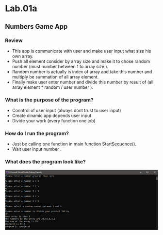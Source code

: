 # Lab.01a

## Numbers Game App

### Review 

- This app is communicate with user and make user input what size his own array.
- Push all element consider by array size and make it to chose random number (must number between 1 to array size ).
- Random number is actually is index of array and take this number and multiply be summation of all array element.
- Finally make user enter number and divide this number by result of (all array element * random / user number ).

### What is the purpose of the program?
- Conntrol of user input (always dont trust to user input)
- Create dinamic app depends user input 
- Divide your work (every function one job)

### How do I run the program?
- Just be calling one function in main function StartSequence().
- Wait user input number .

### What does the program look like?

![Number game](./img/Number-game.png)



